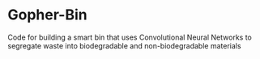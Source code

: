 # Gopher-Bin
Code for building a smart bin that uses Convolutional Neural Networks to segregate waste into biodegradable and non-biodegradable materials
